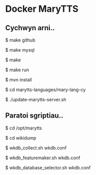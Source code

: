 # Docker MaryTTS 

## Cychwyn arni..
$ make github

$ make mysql

$ make

$ make run

$ mvn install

$ cd marytts-languages/mary-lang-cy

$ ./update-marytts-server.sh


## Paratoi sgriptiau..

$ cd /opt/marytts

$ cd wikidump

$ wkdb_collect.sh wkdb.conf

$ wkdb_featuremaker.sh wkdb.conf

$ wkdb_database_selector.sh wkdb.conf



